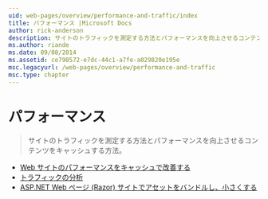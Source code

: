 ```yaml
---
uid: web-pages/overview/performance-and-traffic/index
title: パフォーマンス |Microsoft Docs
author: rick-anderson
description: サイトのトラフィックを測定する方法とパフォーマンスを向上させるコンテンツをキャッシュする方法。
ms.author: riande
ms.date: 09/08/2014
ms.assetid: ce798572-e7dc-44c1-a7fe-a029820e195e
msc.legacyurl: /web-pages/overview/performance-and-traffic
msc.type: chapter
---
```

<a name="performance"></a>パフォーマンス
====================
> サイトのトラフィックを測定する方法とパフォーマンスを向上させるコンテンツをキャッシュする方法。


- [Web サイトのパフォーマンスをキャッシュで改善する](15-caching-to-improve-the-performance-of-your-website.md)
- [トラフィックの分析](14-analyzing-traffic.md)
- [ASP.NET Web ページ (Razor) サイトでアセットをバンドルし、小さくする](bundling-and-minifying-assets-in-an-aspnet-web-pages-razor-site.md)
